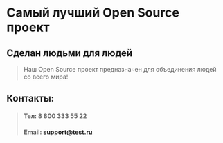 # Самый лучший Open Source проект

## Сделан людьми для людей

> Наш Open Source проект предназначен для объединения людей со всего мира!

## Контакты:
>#### Тел: 8 800 333 55 22
>#### Email: support@test.ru
